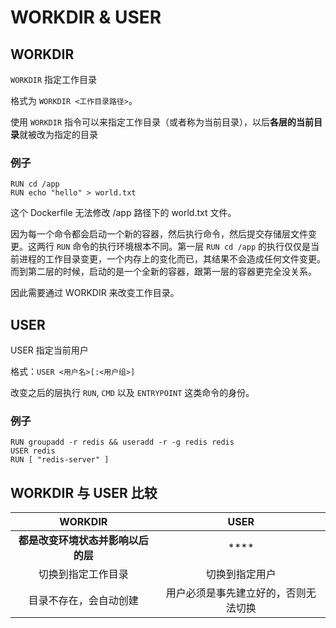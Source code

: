 # WORKDIR & USER

## WORKDIR

`WORKDIR` 指定工作目录

格式为 `WORKDIR <工作目录路径>`。

使用 `WORKDIR` 指令可以来指定工作目录（或者称为当前目录），以后**各层的当前目录**就被改为指定的目录

### 例子

```text
RUN cd /app
RUN echo "hello" > world.txt
```

这个 Dockerfile 无法修改 /app 路径下的 world.txt 文件。

因为每一个命令都会启动一个新的容器，然后执行命令，然后提交存储层文件变更。这两行 `RUN` 命令的执行环境根本不同。第一层 `RUN cd /app` 的执行仅仅是当前进程的工作目录变更，一个内存上的变化而已，其结果不会造成任何文件变更。而到第二层的时候，启动的是一个全新的容器，跟第一层的容器更完全没关系。

因此需要通过 WORKDIR 来改变工作目录。

## USER

USER 指定当前用户

格式：`USER <用户名>[:<用户组>]`

改变之后的层执行 `RUN`, `CMD` 以及 `ENTRYPOINT` 这类命令的身份。

### 例子

```text
RUN groupadd -r redis && useradd -r -g redis redis
USER redis
RUN [ "redis-server" ]
```

## WORKDIR 与 USER 比较

| WORKDIR | USER |
| :---: | :---: |
| **都是改变环境状态并影响以后的层** | \*\*\*\* |
| 切换到指定工作目录 | 切换到指定用户 |
| 目录不存在，会自动创建 | 用户必须是事先建立好的，否则无法切换 |

